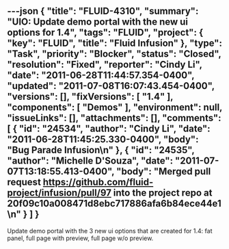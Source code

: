 ---json
{
  "title": "FLUID-4310",
  "summary": "UIO: Update demo portal with the new ui options for 1.4",
  "tags": "FLUID",
  "project": {
    "key": "FLUID",
    "title": "Fluid Infusion"
  },
  "type": "Task",
  "priority": "Blocker",
  "status": "Closed",
  "resolution": "Fixed",
  "reporter": "Cindy Li",
  "date": "2011-06-28T11:44:57.354-0400",
  "updated": "2011-07-08T16:07:43.454-0400",
  "versions": [],
  "fixVersions": [
    "1.4"
  ],
  "components": [
    "Demos"
  ],
  "environment": null,
  "issueLinks": [],
  "attachments": [],
  "comments": [
    {
      "id": "24534",
      "author": "Cindy Li",
      "date": "2011-06-28T11:45:25.330-0400",
      "body": "Bug Parade Infusion\n"
    },
    {
      "id": "24535",
      "author": "Michelle D'Souza",
      "date": "2011-07-07T13:18:55.413-0400",
      "body": "Merged pull request <https://github.com/fluid-project/infusion/pull/97> into the project repo at 20f09c10a008471d8ebc717886afa6b84ece44e1\n"
    }
  ]
}
---
Update demo portal with the 3 new ui options that are created for 1.4: fat panel, full page with preview, full page w/o preview.

        